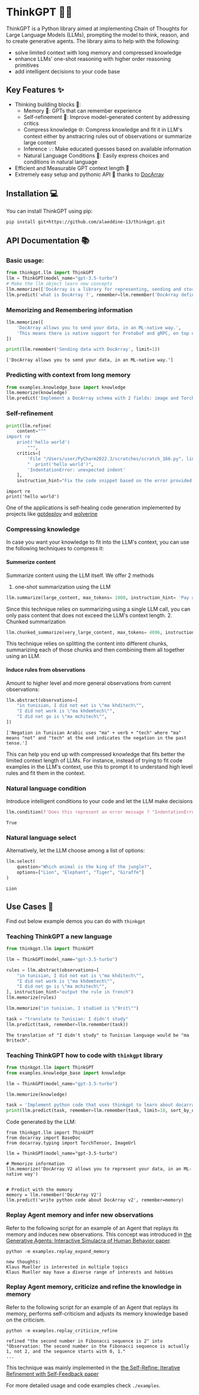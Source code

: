 # ThinkGPT 🧠🤖
ThinkGPT is a Python library aimed at implementing Chain of Thoughts for Large Language Models (LLMs), prompting the model to think, reason, and to create generative agents. 
The library aims to help with the following:
* solve limited context with long memory and compressed knowledge
* enhance LLMs' one-shot reasoning with higher order reasoning primitives
* add intelligent decisions to your code base


## Key Features ✨
* Thinking building blocks 🧱:
    * Memory 🧠: GPTs that can remember experience
    * Self-refinement 🔧: Improve model-generated content by addressing critics
    * Compress knowledge 🌐: Compress knowledge and fit it in LLM's context either by anstracring rules out of observations or summarize large content
    * Inference 💡️: Make educated guesses based on available information
    * Natural Language Conditions 📝: Easily express choices and conditions in natural language
* Efficient and Measurable GPT context length 📐
* Extremely easy setup and pythonic API 🎯 thanks to [DocArray](https://github.com/docarray/docarray)

## Installation 💻
You can install ThinkGPT using pip:

```shell
pip install git+https://github.com/alaeddine-13/thinkgpt.git
```

## API Documentation 📚
### Basic usage:
```python
from thinkgpt.llm import ThinkGPT
llm = ThinkGPT(model_name="gpt-3.5-turbo")
# Make the llm object learn new concepts
llm.memorize(['DocArray is a library for representing, sending and storing multi-modal data.'])
llm.predict('what is DocArray ?', remember=llm.remember('DocArray definition'))
```

### Memorizing and Remembering information
```python
llm.memorize([
    'DocArray allows you to send your data, in an ML-native way.',
    'This means there is native support for Protobuf and gRPC, on top of HTTP and serialization to JSON, JSONSchema, Base64, and Bytes.',
])

print(llm.remember('Sending data with DocArray', limit=1))
```
```text
['DocArray allows you to send your data, in an ML-native way.']
```

### Predicting with context from long memory
```python
from examples.knowledge_base import knowledge
llm.memorize(knowledge)
llm.predict('Implement a DocArray schema with 2 fields: image and TorchTensor', remember=llm.remember('DocArray schemas and types'))
```

### Self-refinement

```python
print(llm.refine(
    content="""
import re
    print('hello world')
        """,
    critics=[
        'File "/Users/user/PyCharm2022.3/scratches/scratch_166.py", line 2',
        "  print('hello world')",
        'IndentationError: unexpected indent'
    ],
    instruction_hint="Fix the code snippet based on the error provided. Only provide the fixed code snippet between `` and nothing else."))

```

```text
import re
print('hello world')
```

One of the applications is self-healing code generation implemented by projects like [gptdeploy](https://github.com/jina-ai/gptdeploy) and [wolverine](https://github.com/biobootloader/wolverine)

### Compressing knowledge
In case you want your knowledge to fit into the LLM's context, you can use the following techniques to compress it:
#### Summerize content
Summarize content using the LLM itself.
We offer 2 methods
1. one-shot summarization using the LLM
```python
llm.summarize(large_content, max_tokens= 1000, instruction_hint= 'Pay attention to code snippets, links and scientific terms.')
```
Since this technique relies on summarizing using a single LLM call, you can only pass content that does not exceed the LLM's context length.
2. Chunked summarization
```python
llm.chunked_summarize(very_large_content, max_tokens= 4096, instruction_hint= 'Pay attention to code snippets, links and scientific terms.')
```
This technique relies on splitting the content into different chunks, summarizing each of those chunks and then combining them all together using an LLM.

#### Induce rules from observations
Amount to higher level and more general observations from current observations:
```python
llm.abstract(observations=[
    "in tunisian, I did not eat is \"ma khditech\"",
    "I did not work is \"ma khdemtech\"",
    "I did not go is \"ma mchitech\"",
])
```

```text
['Negation in Tunisian Arabic uses "ma" + verb + "tech" where "ma" means "not" and "tech" at the end indicates the negation in the past tense.']
```

This can help you end up with compressed knowledge that fits better the limited context length of LLMs.
For instance, instead of trying to fit code examples in the LLM's context, use this to prompt it to understand high level rules and fit them in the context.

### Natural language condition
Introduce intelligent conditions to your code and let the LLM make decisions
```python
llm.condition(f'Does this represent an error message ? "IndentationError: unexpected indent"')
```
```text
True
```
### Natural language select
Alternatively, let the LLM choose among a list of options:
```python
llm.select(
    question="Which animal is the king of the jungle?",
    options=["Lion", "Elephant", "Tiger", "Giraffe"]
)
```
```text
Lion
```

## Use Cases 🚀
Find out below example demos you can do with `thinkgpt`
### Teaching ThinkGPT a new language
```python
from thinkgpt.llm import ThinkGPT

llm = ThinkGPT(model_name="gpt-3.5-turbo")

rules = llm.abstract(observations=[
    "in tunisian, I did not eat is \"ma khditech\"",
    "I did not work is \"ma khdemtech\"",
    "I did not go is \"ma mchitech\"",
], instruction_hint="output the rule in french")
llm.memorize(rules)

llm.memorize("in tunisian, I studied is \"9rit\"")

task = "translate to Tunisian: I didn't study"
llm.predict(task, remember=llm.remember(task))
```
```text
The translation of "I didn't study" to Tunisian language would be "ma 9ritech".
```

### Teaching ThinkGPT how to code with `thinkgpt` library
```python
from thinkgpt.llm import ThinkGPT
from examples.knowledge_base import knowledge

llm = ThinkGPT(model_name="gpt-3.5-turbo")

llm.memorize(knowledge)

task = 'Implement python code that uses thinkgpt to learn about docarray v2 code and then predict with remembered information about docarray v2. Only give the code between `` and nothing else'
print(llm.predict(task, remember=llm.remember(task, limit=10, sort_by_order=True)))
```

Code generated by the LLM:
```text
from thinkgpt.llm import ThinkGPT
from docarray import BaseDoc
from docarray.typing import TorchTensor, ImageUrl

llm = ThinkGPT(model_name="gpt-3.5-turbo")

# Memorize information
llm.memorize('DocArray V2 allows you to represent your data, in an ML-native way')


# Predict with the memory
memory = llm.remember('DocArray V2')
llm.predict('write python code about DocArray v2', remember=memory)
```
### Replay Agent memory and infer new observations
Refer to the following script for an example of an Agent that replays its memory and induces new observations.
This concept was introduced in [the Generative Agents: Interactive Simulacra of Human Behavior paper](https://arxiv.org/abs/2304.03442).

```shell
python -m examples.replay_expand_memory
```
```text
new thoughts:
Klaus Mueller is interested in multiple topics
Klaus Mueller may have a diverse range of interests and hobbies
```

### Replay Agent memory, criticize and refine the knowledge in memory
Refer to the following script for an example of an Agent that replays its memory, performs self-criticism and adjusts its memory knowledge based on the criticism.
```shell
python -m examples.replay_criticize_refine
```
```text
refined "the second number in Fibonacci sequence is 2" into "Observation: The second number in the Fibonacci sequence is actually 1, not 2, and the sequence starts with 0, 1."
...
```
This technique was mainly implemented in the [the Self-Refine: Iterative Refinement with Self-Feedback paper](https://arxiv.org/abs/2303.17651)


For more detailed usage and code examples check `./examples`.


